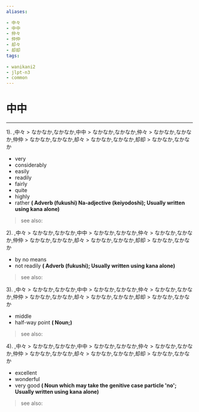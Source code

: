 ```yaml
---
aliases:
    
- 中々
- 中中
- 仲々
- 仲仲
- 却々
- 却却
tags:
    
- wanikani2
- jlpt-n3
- common
---
```


# 中中
---
1).
,中々 > なかなか,なかなか,中中 > なかなか,なかなか,仲々 > なかなか,なかなか,仲仲 > なかなか,なかなか,却々 > なかなか,なかなか,却却 > なかなか,なかなか

- very
- considerably
- easily
- readily
- fairly
- quite
- highly
- rather
**( Adverb (fukushi) Na-adjective (keiyodoshi); Usually written using kana alone)**
> see also: 
            
2).
,中々 > なかなか,なかなか,中中 > なかなか,なかなか,仲々 > なかなか,なかなか,仲仲 > なかなか,なかなか,却々 > なかなか,なかなか,却却 > なかなか,なかなか

- by no means
- not readily
**( Adverb (fukushi); Usually written using kana alone)**
> see also: 
            
3).
,中々 > なかなか,なかなか,中中 > なかなか,なかなか,仲々 > なかなか,なかなか,仲仲 > なかなか,なかなか,却々 > なかなか,なかなか,却却 > なかなか,なかなか

- middle
- half-way point
**( Noun;)**
> see also: 
            
4).
,中々 > なかなか,なかなか,中中 > なかなか,なかなか,仲々 > なかなか,なかなか,仲仲 > なかなか,なかなか,却々 > なかなか,なかなか,却却 > なかなか,なかなか

- excellent
- wonderful
- very good
**( Noun which may take the genitive case particle 'no'; Usually written using kana alone)**
> see also: 
            